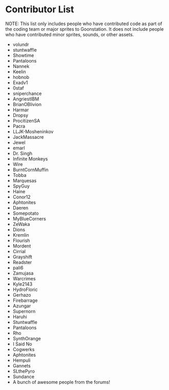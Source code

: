 
# Contributor List #

NOTE: This list only includes people who have contributed code as part of the coding team or major sprites to Goonstation. It does not include people who have contributed minor sprites, sounds, or other assets.

* volundr
* stuntwaffle
* Showtime
* Pantaloons
* Nannek
* Keelin
* hobnob
* Exadv1
* 0staf
* sniperchance
* AngriestIBM
* BrianOBlivion
* Harmar
* Dropsy
* ProcitizenSA
* Pacra
* LLJK-Mosheninkov
* JackMassacre
* Jewel
* emarl
* Dr. Singh
* Infinite Monkeys
* Wire
* BurntCornMuffin
* Tobba
* Marquesas
* SpyGuy
* Haine
* Conor12
* Aphtonites
* Daeren
* Somepotato
* MyBlueCorners
* ZeWaka
* Dions
* Kremlin
* Flourish
* Mordent
* Cirrial
* Grayshift
* Readster
* pali6
* Zamujasa
* Warcrimes
* Kyle2143
* HydroFloric
* Gerhazo
* Firebarrage
* Azungar
* Supernorn
* Haruhi 
* Stuntwaffle 
* Pantaloons
* Rho
* SynthOrange
* I Said No
* Cogwerks
* Aphtonites
* Hempuli
* Gannets
* SLthePyro
* Sundance
* A bunch of awesome people from the forums!